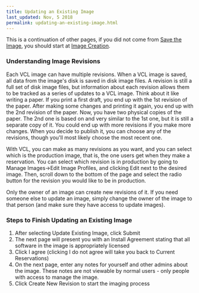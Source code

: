 ```yaml
---
title: Updating an Existing Image
last_updated: Nov, 5 2018
permalink: updating-an-existing-image.html
---
```

This is a continuation of other pages, if you did not come from [Save the Image](save-the-image.html), you should start at [Image Creation](image-creation.html).

### Understanding Image Revisions

Each VCL image can have multiple revisions. When a VCL image is saved, all data from the image's disk is saved in disk image files. A revision is still a full set of disk image files, but information about each revision allows them to be tracked as a series of updates to a VCL image. Think about it like writing a paper. If you print a first draft, you end up with the 1st revision of the paper. After making some changes and printing it again, you end up with the 2nd revision of the paper. Now, you have two physical copies of the paper. The 2nd one is based on and very similar to the 1st one, but it is still a separate copy of it. You could end up with more revisions if you make more changes. When you decide to publish it, you can choose any of the revisions, though you'll most likely choose the most recent one.

With VCL, you can make as many revisions as you want, and you can select which is the production image, that is, the one users get when they make a reservation. You can select which revision is in production by going to Manage Images->Edit Image Profiles, and clicking Edit next to the desired image. Then, scroll down to the bottom of the page and select the radio button for the revision you would like to be in production.

Only the owner of an image can create new revisions of it. If you need someone else to update an image, simply change the owner of the image to that person (and make sure they have access to update images).

### Steps to Finish Updating an Existing Image

1. After selecting Update Existing Image, click Submit
2. The next page will present you with an Install Agreement stating that all software in the image is appropriately licensed
3. Click I agree (clicking I do not agree will take you back to Current Reservations)
4. On the next page, enter any notes for yourself and other admins about the image. These notes are not viewable by normal users - only people with access to manage the image.
5. Click Create New Revision to start the imaging process

